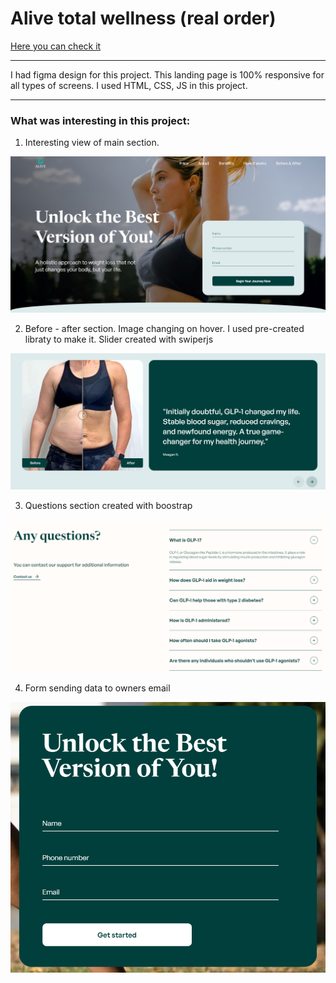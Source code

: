 # Alive total wellness (real order)

[Here you can check it](https://artemuholkov.github.io/ALIVE-total-wellness/)

---

I had figma design for this project.
This landing page is 100% responsive for all types of screens.
I used HTML, CSS, JS in this project.

---

### What was interesting in this project:

1. Interesting view of main section.

![main](main.png)

2. Before - after section. Image changing on hover. I used pre-created libraty to make it. Slider created with swiperjs

![before](before.png)

3. Questions section created with boostrap

![bstrap](bstrap.png)

4. Form sending data to owners email

![form](form.png)
